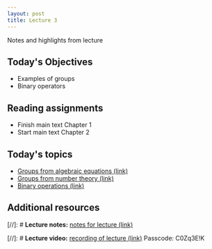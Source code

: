 ```yaml
---
layout: post
title: Lecture 3
---
```


Notes and highlights from lecture

## Today's Objectives

* Examples of groups
* Binary operators

## Reading assignments

* Finish main text Chapter 1
* Start main text Chapter 2

## Today's topics
* <a target="_parent" href="https://wcasper.github.io/math407spring2021/topics/algebraic-equations.html">Groups from algebraic equations (link)</a>
* <a target="_parent" href="https://wcasper.github.io/math407spring2021/topics/modular-arithmetic.html">Groups from number theory (link)</a>
* <a target="_parent" href="https://wcasper.github.io/math407spring2021/topics/binary-operations.html">Binary operations (link)</a>

## Additional resources
[//]: # **Lecture notes:** <a target="_parent" href="https://wcasper.github.io/math407spring2021/extras/notes/407-lecture3.pdf">notes for lecture (link)</a>

[//]: # **Lecture video:** <a target="_parent" href="https://fullerton.zoom.us/rec/share/iKQrb9vpUq-e4YLh0L0Yk7nweZbmBjglNqpjP1OVV7HBcC2u5PztToyr7oq5-Rn_.FBjalF6jZG6wsY_N">recording of lecture (link)</a> Passcode: C0Zq3E!K


